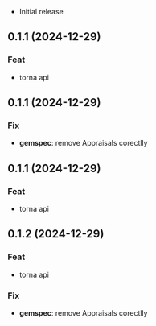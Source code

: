 
- Initial release

## 0.1.1 (2024-12-29)

### Feat

- torna api

## 0.1.1 (2024-12-29)

### Fix

- **gemspec**: remove Appraisals corectlly

## 0.1.1 (2024-12-29)

### Feat

- torna api

## 0.1.2 (2024-12-29)

### Feat

- torna api

### Fix

- **gemspec**: remove Appraisals corectlly
